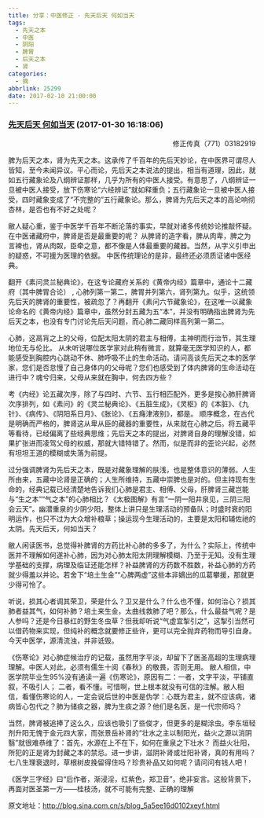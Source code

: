 ```yaml
---
title: 分享：中医修正 - 先天后天 何如当天
tags:
  - 先天之本
  - 中医
  - 阴阳
  - 脾胃
  - 后天之本
  - 肾
categories:
  - 摘
abbrlink: 25299
date: 2017-02-10 21:00:00
---
```

###  [先天后天 何如当天](http://blog.sina.com.cn/s/blog_5a5ee16d0102xeyf.html  "跳转至原文") (2017-01-30 16:18:06)

<p ALIGN="right"><font STYLE="BACKGroUnD-CoLor: #ffffff">修正传真（771）03182919</FONT></P>

脾为后天之本，肾为先天之本。这承传了千百年的先后天妙论，在中医界可谓尽人皆知，至今未闻异议。平心而论，先后天之本说法的提出，相当有道理，因此，就如五行藏象论及八纲辨证那样，几乎为所有的中医人接受。有意思了，八纲辨证一旦被中医人接受，放下伤寒论“六经辨证”就如释重负；五行藏象论一旦被中医人接受，四时藏象变成了“不完整的”五行藏象论。那么，脾肾为先后天之本的高论响彻杏林，是否也有不好之处呢？ 

敝人疑心重，鉴于中医学千百年不断沦落的事实，早就对诸多传统妙论推敲怀疑。在中医诸藏府中，脾肾是否是最重要的呢？ 从脾肾的造字看，脾从肉卑，脾之为言裨也，肾从肉臤，臣牵之意，都不像是人体最重要的藏器。当然，从字义引申出的疑惑，不可援为医理的依据。 中医传统理论的是非，最终还必须质证诸中医经典。  

翻开《素问灵兰秘典论》，在这专论藏府关系的《黄帝内经》篇章中，通论十二藏府（其中脾胃合论） , 心肺列第一第二，脾胃并列第六，肾列第九。似乎，这统领先后天的脾肾的重要性，被疏忽了？再翻开《素问六节藏象论》，在这唯一以藏象论命名的《黄帝内经》篇章中，虽然分封五藏为五“本”，并没有明确指出脾肾为先后天之本，也没有专门讨论先后天问题，而心肺二藏同样高列第一第二。

心肺，这鬲肓之上的父母，位配太阳太阴的君主与相傅，主神明而行治节，其生理地位无与伦比。 从未听说哪位医学家对此稍有微言，就算毫无医学知识的人，都能感受到胸腔内心跳动不休、肺呼吸不止的生命活动。请问高谈先后天之本的医学家，您们是否怠慢了自己身体内的父母呢？您们也感受到了体内脾肾的生命活动在进行中？魂兮归来，父母从来就在胸中，何去四方些？

考《内经》论五藏次序，除了与四时、六节、五行相匹配外，更多是按心肺肝脾肾次序排列，如《素问》的《灵兰秘典论》、《五脏生成》，《灵枢》的《本脏》、《九针》、《病传》、《阴阳系日月》、《胀论》、《五癃津液别》，都是。 顺序概念，在古代是明确而严格的，脾肾这从卑从臣的藏器的重要性，从来就在心肺之后。将五藏平等看待，已经偏离了些经典思维；先后天之本的提出，对脾肾自身的理解没错，如果扩张进而凌驾父母的权威，那就大错特错了。然而，似是而非的歪论兴起，必然有坦坦王道的模糊或失落为前提。

过分强调脾肾为先后天之本，既是对藏象理解的肤浅，也是整体意识的薄弱。人生所由来，五藏中论肾是正确的；人生所维持，五藏中崇脾也是对的。但主持现有生命的，经典记载已经清楚地告诉我们心肺是君主、相傅、父母，肝脾肾三藏岂能与“生之本”“气之本”的心肺相比？《太极图解》有言“一阴一阳井泉见，三阴三阳会云天”。幽潜重泉的少阴少阳，整体上讲只是生理活动的预备队；时盛时衰的阳明运作，也只不过为大众增补粮草；操运现今生理活动的，主要是太阳和辅佐祂的太阴。先天后天，何如当天？

敝人闲读医书，总觉得补脾肾的方药比补心肺的多多了，为什么？实际上，传统中医并不理解如何遂补心肺，因为对心肺太阳太阴理解模糊、乃至于无知。没有生理学基础的支撑，病理及临证还能怎样？补益脾肾的方药数不胜数，补益心肺的方药就少得羞以并论。若舍下“培土生金”“心脾两虚”这些本非嫡出的瓜葛攀援，那就更少得可怜了。

听说，损其心者调其荣卫，荣是什么？卫又是什么？什么也不懂，如何治心？损其肺者益其气，如何补肺？培土来生金，太曲线救肺了吧？那么，什么最益气呢？是人参吗？还是今日暴红的野生冬虫草？但我却听说“气虚宜掣引之”，这掣引当然可以借药物来实现，但纯补的概念就要修正些许，更可以完全抛弃药物而导引自身。今天中医学，源清流浊，并非诋毁。

《伤寒论》对心肺症候治疗的记载，虽然用字平淡，却留下了医圣高超的生理病理理解。中医人对此，必须有儒生十阅《春秋》的敬畏，否则无用。 敝人相信，中医学院毕业生95%没有通读一遍《伤寒论》，原因有二：一者，文字平淡，平铺直叙，不吸引人； 二者，看不懂。可惜啊，世上根本就没有可信的注解。敝人相信，看懂伤寒论的人，一定会说后世的中医是伪学：心既为君主，就不应该病，诸病皆心包代之？肺为储痰之器，脾为生痰之源？他们是名医，是一代宗师吗？

当然，脾肾被追捧了这么久，应该也吸引了些俊才，但更多的是糊涂虫。李东垣轻剂升阳无愧于金元四大家，而张景岳补肾的“壮水之主以制阳光，益火之源以消阴翳”就很难恭维了：首先，水源在上不在下，如何在重泉之下壮水？ 而益火壮阳，所犯的正是肾为封藏之本的禁忌。进一步讲，滋阴补肾或壮阳补肾，真的有用吗？七八生理衰退时，草根树皮挽留得住吗？珍贵补品又如何呢？请问问有钱人吧！

《医学三字经》曰“后作者，渐浸淫，红紫色，郑卫音”，绝非妄言。这般背景下，再面对医圣第一方——桂枝汤，就不可能有完整、正确的理解


原文地址：http://blog.sina.com.cn/s/blog_5a5ee16d0102xeyf.html